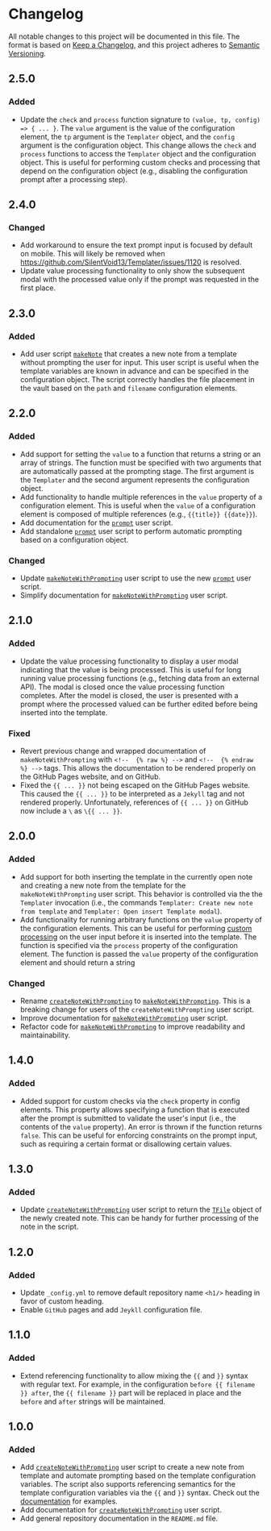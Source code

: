 # Changelog

All notable changes to this project will be documented in this file. The format
is based on [Keep a Changelog](https://keepachangelog.com/en/1.0.0/), and this
project adheres to [Semantic Versioning](https://semver.org/spec/v2.0.0.html).

## 2.5.0

### Added

- Update the `check` and `process` function signature to `(value, tp, config) =>
  { ... }`. The `value` argument is the value of the configuration element, the
  `tp` argument is the `Templater` object, and the `config` argument is the
  configuration object. This change allows the `check` and `process` functions
  to access the `Templater` object and the configuration object. This is useful
  for performing custom checks and processing that depend on the configuration
  object (e.g., disabling the configuration prompt after a processing step).

## 2.4.0

### Changed

- Add workaround to ensure the text prompt input is focused by default on
  mobile. This will likely be removed when
  https://github.com/SilentVoid13/Templater/issues/1120 is resolved.
- Update value processing functionality to only show the subsequent modal with
  the processed value only if the prompt was requested in the first place.

## 2.3.0

### Added

- Add user script [`makeNote`](docs/makeNote.md) that creates a new note from a
  template without prompting the user for input. This user script is useful when
  the template variables are known in advance and can be specified in the
  configuration object. The script correctly handles the file placement in the
  vault based on the `path` and `filename` configuration elements.

## 2.2.0

### Added

- Add support for setting the `value` to a function that returns a string or an
  array of strings. The function must be specified with two arguments that are
  automatically passed at the prompting stage. The first argument is the
  `Templater` and the second argument represents the configuration object.
- Add functionality to handle multiple references in the `value` property of a
  configuration element. This is useful when the `value` of a configuration
  element is composed of multiple references (e.g., `{{title}} {{date}}`).
- Add documentation for the [`prompt`](docs/prompt.md) user script.
- Add standalone [`prompt`](docs/prompt.md) user script to perform automatic
  prompting based on a configuration object.

### Changed

- Update [`makeNoteWithPrompting`](docs/makeNoteWithPrompting.md) user script to
  use the new [`prompt`](docs/prompt.md) user script.
- Simplify documentation for
  [`makeNoteWithPrompting`](docs/makeNoteWithPrompting.md) user script.

## 2.1.0

### Added

- Update the value processing functionality to display a user modal indicating
  that the value is being processed. This is useful for long running value
  processing functions (e.g., fetching data from an external API). The modal is
  closed once the value processing function completes. After the model is
  closed, the user is presented with a prompt where the processed valued can be
  further edited before being inserted into the template.

### Fixed

- Revert previous change and wrapped documentation of `makeNoteWithPrompting`
  with `<!--  {% raw %} -->` and `<!--  {% endraw %} -->` tags. This allows the
  documentation to be rendered properly on the GitHub Pages website, and on
  GitHub.
- Fixed the `{{ ... }}` not being escaped on the GitHub Pages website. This
  caused the `{{ ... }}` to be interpreted as a `Jekyll` tag and not rendered
  properly. Unfortunately, references of `{{ ... }}` on GitHub now include a `\`
  as `\{{ ... }}`.

## 2.0.0

### Added

- Add support for both inserting the template in the currently open note and
  creating a new note from the template for the `makeNoteWithPrompting` user
  script. This behavior is controlled via the the `Templater` invocation (i.e.,
  the commands `Templater: Create new note from template` and `Templater: Open
  insert Template modal`).
- Add functionality for running arbitrary functions on the `value` property of
  the configuration elements. This can be useful for performing [custom
  processing](docs/makeNoteWithPrompting.md) on the user input before it is
  inserted into the template. The function is specified via the `process`
  property of the configuration element. The function is passed the `value`
  property of the configuration element and should return a string

### Changed

- Rename [`createNoteWithPrompting`](docs/makeNoteWithPrompting.md) to
  [`makeNoteWithPrompting`](docs/makeNoteWithPrompting.md). This is a breaking
  change for users of the `createNoteWithPrompting` user script.
- Improve documentation for
  [`makeNoteWithPrompting`](docs/makeNoteWithPrompting.md) user script.
- Refactor code for [`makeNoteWithPrompting`](docs/makeNoteWithPrompting.md) to
  improve readability and maintainability.

## 1.4.0

### Added

- Added support for custom checks via the `check` property in config elements.
  This property allows specifying a function that is executed after the prompt
  is submitted to validate the user's input (i.e., the contents of the `value`
  property). An error is thrown if the function returns `false`. This can be
  useful for enforcing constraints on the prompt input, such as requiring a
  certain format or disallowing certain values.

## 1.3.0

### Added

- Update [`createNoteWithPrompting`](docs/makeNoteWithPrompting.md) user
  script to return the
  [`TFile`](https://github.com/obsidianmd/obsidian-api/blob/583ba39e3f6c0546de5e5e8742256a60e2d78ebc/obsidian.d.ts#L3616)
  object of the newly created note. This can be handy for further processing of
  the note in the script.

## 1.2.0

### Added

- Update `_config.yml` to remove default repository name `<h1/>` heading in
  favor of custom heading.
- Enable `GitHub` pages and add `Jeykll` configuration file.

## 1.1.0

### Added

- Extend referencing functionality to allow mixing the `{{` and `}}` syntax with
  regular text. For example, in the configuration `before {{ filename }} after`,
  the `{{ filename }}` part will be replaced in place and the `before` and
  `after` strings will be maintained.

## 1.0.0

### Added

- Add [`createNoteWithPrompting`](docs/makeNoteWithPrompting.md) user script
  to create a new note from template and automate prompting based on the
  template configuration variables. The script also supports referencing
  semantics for the template configuration variables via the `{{` and `}}`
  syntax. Check out the [documentation](docs/makeNoteWithPrompting.md) for
  examples.
- Add documentation for
  [`createNoteWithPrompting`](docs/makeNoteWithPrompting.md) user script.
- Add general repository documentation in the `README.md` file.

